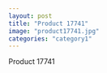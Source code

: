 ```yaml
---
layout: post
title: "Product 17741"
image: "product17741.jpg"
categories: "category1"
---
```

Product 17741
